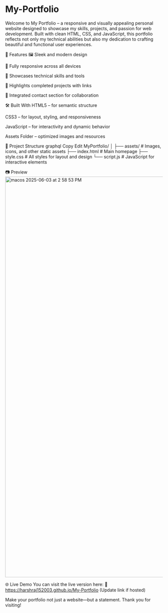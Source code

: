 # My-Portfolio

Welcome to My Portfolio – a responsive and visually appealing personal website designed to showcase my skills, projects, and passion for web development. Built with clean HTML, CSS, and JavaScript, this portfolio reflects not only my technical abilities but also my dedication to crafting beautiful and functional user experiences.

🚀 Features
🖼️ Sleek and modern design

📱 Fully responsive across all devices

🧠 Showcases technical skills and tools

💼 Highlights completed projects with links

📇 Integrated contact section for collaboration

🛠️ Built With
HTML5 – for semantic structure

CSS3 – for layout, styling, and responsiveness

JavaScript – for interactivity and dynamic behavior

Assets Folder – optimized images and resources

📁 Project Structure
graphql
Copy
Edit
MyPortfolio/
│
├── assets/           # Images, icons, and other static assets
├── index.html        # Main homepage
├── style.css         # All styles for layout and design
└── script.js         # JavaScript for interactive elements

📷 Preview
<img width="1278" alt="macos 2025-06-03 at 2 58 53 PM" src="https://github.com/user-attachments/assets/ce35b3bb-3b3d-4402-a349-503f3011da6e" />

🌐 Live Demo
You can visit the live version here:
🔗 https://harshraj152003.github.io/My-Portfolio (Update link if hosted)


Make your portfolio not just a website—but a statement. Thank you for visiting!
